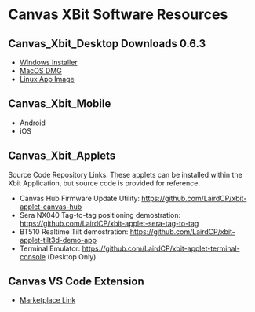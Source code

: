 # Canvas XBit Software Resources

## Canvas_Xbit_Desktop Downloads 0.6.3
- [Windows Installer](https://2784-public.s3.amazonaws.com/xbit-Setup-0.6.3.exe)
- [MacOS DMG](https://2784-public.s3.amazonaws.com/xbit-0.6.3.dmg)
- [Linux App Image](https://2784-public.s3.amazonaws.com/xbit-0.6.3.AppImage)

## Canvas_Xbit_Mobile
- Android
- iOS

## Canvas_Xbit_Applets
Source Code Repository Links. These applets can be installed within the Xbit Application, but source code is provided for reference.
- Canvas Hub Firmware Update Utility: https://github.com/LairdCP/xbit-applet-canvas-hub
- Sera NX040 Tag-to-tag positioning demostration: https://github.com/LairdCP/xbit-applet-sera-tag-to-tag
- BT510 Realtime Tilt demostration: https://github.com/LairdCP/xbit-applet-tilt3d-demo-app
- Terminal Emulator: https://github.com/LairdCP/xbit-applet-terminal-console (Desktop Only)

## Canvas VS Code Extension
- [Marketplace Link](https://marketplace.visualstudio.com/items?itemName=rfp-canvas.xbit-vsc)
